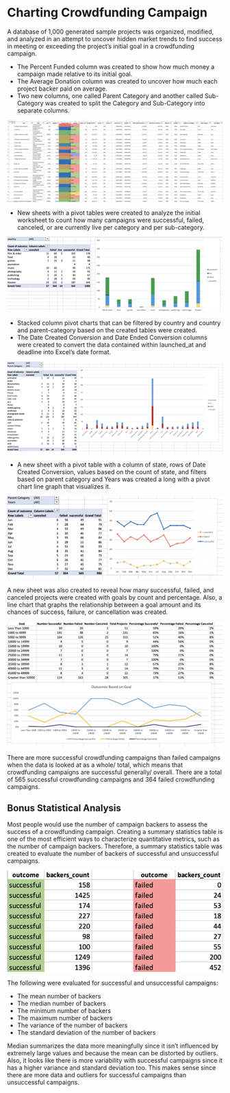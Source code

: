 # Charting Crowdfunding Campaign

A database of 1,000 generated sample projects was organized, modified, and analyzed in an attempt to uncover hidden market trends to find success in meeting or exceeding the project’s initial goal in a crowdfunding campaign. 



*	The Percent Funded column was created to show how much money a campaign made relative to its initial goal.
*	The Average Donation column was created to uncover how much each project backer paid on average.
*	Two new columns, one called Parent Category and another called Sub-Category was created to split the Category and Sub-Category into separate columns.

![Crowdfunding Table](Images/FullTable.PNG)

*	New sheets with a pivot tables were created to analyze the initial worksheet to count how many campaigns were successful, failed, canceled, or are currently live per category and per sub-category. 

![Category Stats](Images/CategoryStats.PNG)

*	Stacked column pivot charts that can be filtered by country and country and parent-category based on the created tables were created.
*	The Date Created Conversion and Date Ended Conversion columns were created to convert the data contained within launched_at and deadline into Excel’s date format.

![Subcategory Stats](Images/SubcategoryStats.PNG)

*	A new sheet with a pivot table with a column of state, rows of Date Created Conversion, values based on the count of state, and filters based on parent category and Years was created a long with a pivot chart line graph that visualizes it.

![Outcomes Based on Launch Date](Images/LaunchDateOutcomes.PNG)

A new sheet was also created to reveal how many successful, failed, and canceled projects were created with goals by count and percentage. Also, a line chart that graphs the relationship between a goal amount and its chances of success, failure, or cancellation was created.

![Goal Outcomes](Images/GoalOutcomes.PNG)

There are more successful crowdfunding campaigns than failed campaigns when the data is looked at as a whole/ total, which means that crowdfunding campaigns are successful generally/ overall. There are a total of 565 successful crowdfunding campaigns and 364 failed crowdfunding campaigns.


## Bonus Statistical Analysis

Most people would use the number of campaign backers to assess the success of a crowdfunding campaign. Creating a summary statistics table is one of the most efficient ways to characterize quantitative metrics, such as the number of campaign backers. Therefore, a summary statistics table was created to evaluate the number of backers of successful and unsuccessful campaigns.

![Images/backers01.png](Images/backers01.png)

The following were evaluated for successful and unsuccessful campaigns:
*	The mean number of backers
*	The median number of backers
*	The minimum number of backers
*	The maximum number of backers
*	The variance of the number of backers
*	The standard deviation of the number of backers


Median summarizes the data more meaningfully since it isn’t influenced by extremely large values and because the mean can be distorted by outliers. Also, it looks like there is more variability with successful campaigns since it has a higher variance and standard deviation too. This makes sense since there are more data and outliers for successful campaigns than unsuccessful campaigns.
